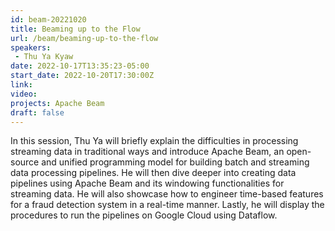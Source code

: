 ```yaml
---
id: beam-20221020
title: Beaming up to the Flow 
url: /beam/beaming-up-to-the-flow 
speakers:
 - Thu Ya Kyaw
date: 2022-10-17T13:35:23-05:00
start_date: 2022-10-20T17:30:00Z
link:  
video: 
projects: Apache Beam 
draft: false
---
```


In this session, Thu Ya will briefly explain the difficulties in processing streaming data in traditional ways and introduce Apache Beam, an open-source and unified programming model for building batch and streaming data processing pipelines. He will then dive deeper into creating data pipelines using Apache Beam and its windowing functionalities for streaming data. He will also showcase how to engineer time-based features for a fraud detection system in a real-time manner. Lastly, he will display the procedures to run the pipelines on Google Cloud using Dataflow.
